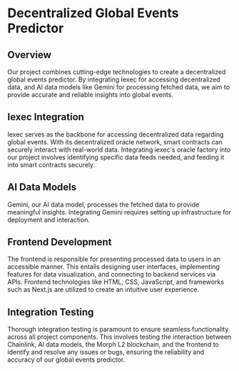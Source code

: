 # Decentralized Global Events Predictor

## Overview

Our project combines cutting-edge technologies to create a decentralized global events predictor. By integrating Iexec for accessing decentralized data, and AI data models like Gemini for processing fetched data, we aim to provide accurate and reliable insights into global events.

## Iexec Integration

Iexec serves as the backbone for accessing decentralized data regarding global events. With its decentralized oracle network, smart contracts can securely interact with real-world data. Integrating iexec's oracle factory into our project involves identifying specific data feeds needed, and feeding it into smart contracts securely.

## AI Data Models

Gemini, our AI data model, processes the fetched data to provide meaningful insights. Integrating Gemini requires setting up infrastructure for deployment and interaction.

## Frontend Development

The frontend is responsible for presenting processed data to users in an accessible manner. This entails designing user interfaces, implementing features for data visualization, and connecting to backend services via APIs. Frontend technologies like HTML, CSS, JavaScript, and frameworks such as Next.js are utilized to create an intuitive user experience.

## Integration Testing

Thorough integration testing is paramount to ensure seamless functionality across all project components. This involves testing the interaction between Chainlink, AI data models, the Morph L2 blockchain, and the frontend to identify and resolve any issues or bugs, ensuring the reliability and accuracy of our global events predictor.
